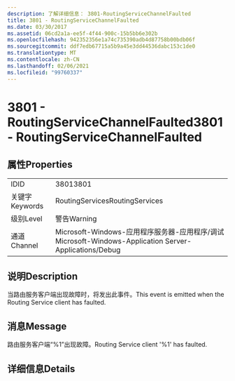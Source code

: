```yaml
---
description: 了解详细信息： 3801-RoutingServiceChannelFaulted
title: 3801 - RoutingServiceChannelFaulted
ms.date: 03/30/2017
ms.assetid: 06cd2a1a-ee5f-4f44-900c-15b5bb6e302b
ms.openlocfilehash: 942352356e1a74c735390adb4d87758b00bdb06f
ms.sourcegitcommit: ddf7edb67715a5b9a45e3dd44536dabc153c1de0
ms.translationtype: MT
ms.contentlocale: zh-CN
ms.lasthandoff: 02/06/2021
ms.locfileid: "99760337"
---
```

# <a name="3801---routingservicechannelfaulted"></a><span data-ttu-id="e34c1-103">3801 - RoutingServiceChannelFaulted</span><span class="sxs-lookup"><span data-stu-id="e34c1-103">3801 - RoutingServiceChannelFaulted</span></span>

## <a name="properties"></a><span data-ttu-id="e34c1-104">属性</span><span class="sxs-lookup"><span data-stu-id="e34c1-104">Properties</span></span>  
  
|||  
|-|-|  
|<span data-ttu-id="e34c1-105">ID</span><span class="sxs-lookup"><span data-stu-id="e34c1-105">ID</span></span>|<span data-ttu-id="e34c1-106">3801</span><span class="sxs-lookup"><span data-stu-id="e34c1-106">3801</span></span>|  
|<span data-ttu-id="e34c1-107">关键字</span><span class="sxs-lookup"><span data-stu-id="e34c1-107">Keywords</span></span>|<span data-ttu-id="e34c1-108">RoutingServices</span><span class="sxs-lookup"><span data-stu-id="e34c1-108">RoutingServices</span></span>|  
|<span data-ttu-id="e34c1-109">级别</span><span class="sxs-lookup"><span data-stu-id="e34c1-109">Level</span></span>|<span data-ttu-id="e34c1-110">警告</span><span class="sxs-lookup"><span data-stu-id="e34c1-110">Warning</span></span>|  
|<span data-ttu-id="e34c1-111">通道</span><span class="sxs-lookup"><span data-stu-id="e34c1-111">Channel</span></span>|<span data-ttu-id="e34c1-112">Microsoft-Windows-应用程序服务器-应用程序/调试</span><span class="sxs-lookup"><span data-stu-id="e34c1-112">Microsoft-Windows-Application Server-Applications/Debug</span></span>|  
  
## <a name="description"></a><span data-ttu-id="e34c1-113">说明</span><span class="sxs-lookup"><span data-stu-id="e34c1-113">Description</span></span>  

 <span data-ttu-id="e34c1-114">当路由服务客户端出现故障时，将发出此事件。</span><span class="sxs-lookup"><span data-stu-id="e34c1-114">This event is emitted when the Routing Service client has faulted.</span></span>  
  
## <a name="message"></a><span data-ttu-id="e34c1-115">消息</span><span class="sxs-lookup"><span data-stu-id="e34c1-115">Message</span></span>  

 <span data-ttu-id="e34c1-116">路由服务客户端“%1”出现故障。</span><span class="sxs-lookup"><span data-stu-id="e34c1-116">Routing Service client '%1' has faulted.</span></span>  
  
## <a name="details"></a><span data-ttu-id="e34c1-117">详细信息</span><span class="sxs-lookup"><span data-stu-id="e34c1-117">Details</span></span>

